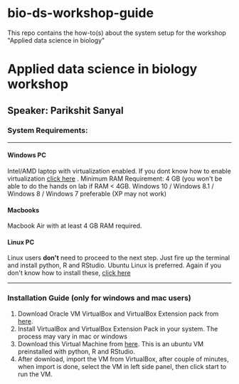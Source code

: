 # bio-ds-workshop-guide
This repo contains the how-to(s) about the system setup for the workshop "Applied data science in biology"


# Applied data science in biology workshop
## Speaker: Parikshit Sanyal
### System Requirements:
<hr />

####	Windows PC

Intel/AMD laptop with virtualization enabled. If you dont know how to enable virtualization [click here](http://bfy.tw/Mzsq) .
Minimum RAM Requirement: 4 GB (you won't be able to do the hands on lab if RAM < 4GB.
Windows 10 / Windows 8.1 / Windows 8 / Windows 7 preferable (XP may not work)

#### Macbooks
Macbook Air with at least 4 GB RAM required.

#### Linux PC
Linux users **don't** need to proceed to the next step. Just fire up the terminal and install python, R and RStudio. Ubuntu Linux is preferred. Again if you don't know how to install these, [click here](http://bfy.tw/Mzt6)
<hr />


### Installation Guide (only for windows and mac users)

1. Download Oracle VM VirtualBox and VirtualBox Extension pack from [here](https://www.virtualbox.org/).
2. Install VirtualBox and VirtualBox Extension Pack in your system. The process may vary in mac or windows
3.  Download this Virtual Machine from [here](https://drive.google.com/open?id=1ysXdhs78RAI0yDc1an2SF-c6NZ5ffqbm). This is an ubuntu VM preinstalled with python, R and RStudio.
4. After download, import the VM from VirtualBox, after couple of minutes, when import is done, select the VM in left side panel, then click start to run the VM.
